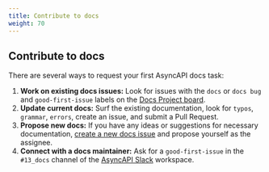 ```yaml
---
title: Contribute to docs
weight: 70
---
```


## Contribute to docs

There are several ways to request your first AsyncAPI docs task:

1. **Work on existing docs issues:** Look for issues with the `docs` or `docs bug` and `good-first-issue` labels on the [Docs Project board](https://github.com/orgs/asyncapi/projects/12).
2. **Update current docs:** Surf the existing documentation, look for `typos`, `grammar`, `errors`, create an issue, and submit a Pull Request. 
3. **Propose new docs:** If you have any ideas or suggestions for necessary documentation, [create a new docs issue](https://github.com/asyncapi/website/issues/new?labels=%F0%9F%93%91+docs&projects=&template=docs.yml&title=%5B%F0%9F%93%91+Docs%5D%3A+) and propose yourself as the assignee. 
4. **Connect with a docs maintainer:** Ask for a `good-first-issue` in the `#13_docs` channel of the [AsyncAPI Slack](https://www.asyncapi.com/slack-invite) workspace. 

